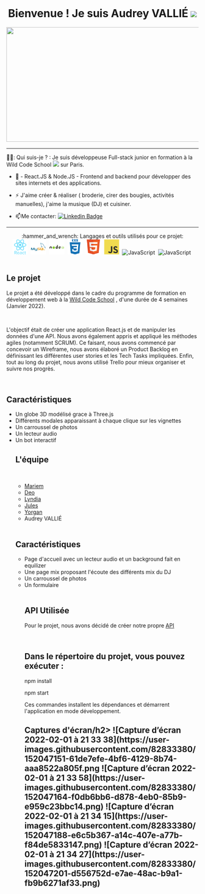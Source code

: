 
<header><link rel="stylesheet" href="https://cdn.jsdelivr.net/gh/devicons/devicon@v2.14.0/devicon.min.css"></header>

<div align="center">
 <h1>
 Bienvenue ! Je suis Audrey VALLIÉ
 <img src="https://media.giphy.com/media/hvRJCLFzcasrR4ia7z/giphy.gif" width="30px"/>
</h1>
</div>

                                                                                                                                
                                                                                                                  
<div align="center">
  <img src="https://media.giphy.com/media/mUtfRO0EkV7fZyTs0G/giphy.gif" width="600" height="300"/>
</div>

<hr/>

👩‍💻: Qui suis-je ? : Je suis développeuse Full-stack junior en formation à la Wild Code School <img src="https://media.giphy.com/media/WUlplcMpOCEmTGBtBW/giphy.gif" width="30"> sur Paris.
  
- :telescope: - React.JS & Node.JS - Frontend and backend pour développer des sites internets et des applications.

- :zap: J'aime créer & réaliser ( broderie, cirer des bougies, activités manuelles), j'aime la musique (DJ) et cuisiner.

- :mailbox:Me contacter: [![Linkedin Badge](https://img.shields.io/badge/-Audrey-blue?style=flat&logo=Linkedin&logoColor=white)](https://www.linkedin.com/in/audrey-valli%C3%A9-26a65118b/)
                                                                                    
                                                                                  
<hr/>
<div align="center">
:hammer_and_wrench: Langages et outils utilisés pour ce projet:
<div>
   <img src="https://github.com/devicons/devicon/blob/master/icons/react/react-original-wordmark.svg" title="React" alt="React" width="40" height="40"/>&nbsp;
<img src="https://github.com/devicons/devicon/blob/master/icons/mysql/mysql-original-wordmark.svg" title="MySQL"  alt="MySQL" width="40" height="40"/>&nbsp;
  <img src="https://github.com/devicons/devicon/blob/master/icons/nodejs/nodejs-original-wordmark.svg" title="NodeJS" alt="NodeJS" width="40" height="40"/>&nbsp;
  <img src="https://github.com/devicons/devicon/blob/master/icons/css3/css3-plain-wordmark.svg"  title="CSS3" alt="CSS" width="40" height="40"/>&nbsp;
  <img src="https://github.com/devicons/devicon/blob/master/icons/html5/html5-original.svg" title="HTML5" alt="HTML" width="40" height="40"/>&nbsp;
  <img src="https://github.com/devicons/devicon/blob/master/icons/javascript/javascript-original.svg" title="JavaScript" alt="JavaScript" width="40" height="40"/>&nbsp;
<img src="https://cdn.jsdelivr.net/gh/devicons/devicon/icons/git/git-original.svg" title="git" alt="JavaScript" width="40" height="40"/>&nbsp;
<img src="https://cdn.jsdelivr.net/gh/devicons/devicon/icons/express/express-original.svg"
 title="git" alt="JavaScript" width="40" height="40"/>&nbsp;
</div>
</div>


<br/>
<h2> Le projet </h2>

<p>Le projet a été développé dans le cadre du programme de formation en développement web à la <a href="https://www.wildcodeschool.com/">Wild Code School</a> , d'une durée de 4 semaines (Janvier 2022).</p>
</br>
<p>L'objectif était de créer une application React.js et de manipuler les données d'une API. Nous avons également appris et appliqué les méthodes agiles (notamment SCRUM). Ce faisant, nous avons commencé par concevoir un Wireframe, nous avons élaboré un Product Backlog en définissant les différentes user stories et les Tech Tasks impliquées. Enfin, tout au long du projet, nous avons utilisé Trello pour mieux organiser et suivre nos progrès.</p>
</br>
  
<h2>Caractéristiques</h2>
<ul>
 <li>Un globe 3D modélisé grace à Three.js</li>
 <li>Différents modales apparaissant à chaque clique sur les vignettes</li>
 <li>Un carroussel de photos</li>
  <li>Un lecteur audio</li>
 <li>Un bot interactif</li>
 
<h2> L'équipe </h2>

<br/>
<ul>
    <li><a href="https://github.com/mariem31">Mariem</a> </li>
    <li><a href="https://github.com/SummerCoder4">Deo</a></li>
    <li><a href="https://github.com/DataLyLa">Lyndia</a></li>
    <li><a href="https://github.com/JulesCharles">Jules</a></li>
    <li><a href="https://github.com/Yorgan-Agb">Yorgan</a> </li>
   <li>Audrey VALLIÉ</li>
</ul>
<br/>
<h2>Caractéristiques</h2>
<ul>
 <li>Page d'accueil avec un lecteur audio et un background fait en equilizer</li>
 <li>Une page mix proposant l'écoute des différents mix du DJ</li>
 <li>Un carroussel de photos</li>
 <li>Un formulaire </li>
 <br/>
 <h2> API Utilisée</h2>
 <p>Pour le projet, nous avons décidé de créer notre propre <a href="https://github.com/JulesCharles/API-PAYS.gitAPI">API</a></p>
 <br/>
 <h2>Dans le répertoire du projet, vous pouvez exécuter :</h2>
<p>npm install</p>
<p>npm start<p>
Ces commandes installent les dépendances et démarrent l'application en mode développement.
<h2>Captures d'écran/h2>
![Capture d’écran 2022-02-01 à 21 33 38](https://user-images.githubusercontent.com/82833380/152047151-61de7efe-4bf6-4129-8b74-aaa8522a805f.png 
![Capture d’écran 2022-02-01 à 21 33 58](https://user-images.githubusercontent.com/82833380/152047164-f0db6bb6-d878-4eb0-85b9-e959c23bbc14.png)
![Capture d’écran 2022-02-01 à 21 34 15](https://user-images.githubusercontent.com/82833380/152047188-e6c5b367-a14c-407e-a77b-f84de5833147.png)
![Capture d’écran 2022-02-01 à 21 34 27](https://user-images.githubusercontent.com/82833380/152047201-d556752d-e7ae-48ac-b9a1-fb9b6271af33.png)
